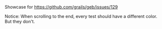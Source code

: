 Showcase for https://github.com/grails/geb/issues/129

Notice: When scrolling to the end, every test should have a different color. But they don't.